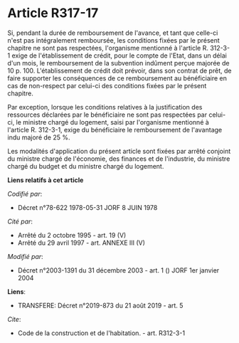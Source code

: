 # Article R317-17

Si, pendant la durée de remboursement de l'avance, et tant que celle-ci n'est pas intégralement remboursée, les conditions
fixées par le présent chapitre ne sont pas respectées, l'organisme mentionné à l'article R. 312-3-1 exige de l'établissement
de crédit, pour le compte de l'Etat, dans un délai d'un mois, le remboursement de la subvention indûment perçue majorée de 10
p. 100. L'établissement de crédit doit prévoir, dans son contrat de prêt, de faire supporter les conséquences de ce
remboursement au bénéficiaire en cas de non-respect par celui-ci des conditions fixées par le présent chapitre. 

Par exception, lorsque les conditions relatives à la justification des ressources déclarées par le bénéficiaire ne sont pas
respectées par celui-ci, le ministre chargé du logement, saisi par l'organisme mentionné à l'article R. 312-3-1, exige du
bénéficiaire le remboursement de l'avantage indu majoré de 25 %. 

Les modalités d'application du présent article sont fixées par arrêté conjoint du ministre chargé de l'économie, des finances
et de l'industrie, du ministre chargé du budget et du ministre chargé du logement.

**Liens relatifs à cet article**

_Codifié par_:

  - Décret n°78-622 1978-05-31 JORF 8 JUIN 1978

_Cité par_:

  - Arrêté du 2 octobre 1995 - art. 19 (V)
  - Arrêté du 29 avril 1997 - art. ANNEXE III (V)

_Modifié par_:

  - Décret n°2003-1391 du 31 décembre 2003 - art. 1 () JORF 1er janvier 2004

**Liens**:

  - TRANSFERE: Décret n°2019-873 du 21 août 2019 - art. 5

_Cite_:

  - Code de la construction et de l'habitation. - art. R312-3-1
